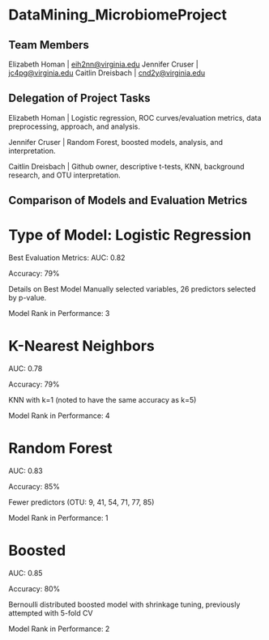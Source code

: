 # DataMining_MicrobiomeProject

## Team Members

Elizabeth Homan | eih2nn@virginia.edu 
Jennifer Cruser | jc4pg@virginia.edu
Caitlin Dreisbach | cnd2y@virginia.edu

## Delegation of Project Tasks

Elizabeth Homan | Logistic regression, ROC curves/evaluation metrics, data preprocessing, approach, and analysis.

Jennifer Cruser | Random Forest, boosted models, analysis, and interpretation.

Caitlin Dreisbach | Github owner, descriptive t-tests, KNN, background research, and OTU interpretation.

## Comparison of Models and Evaluation Metrics

# Type of Model: Logistic Regression

Best Evaluation Metrics: AUC: 0.82

Accuracy: 79%

Details on Best Model Manually selected variables, 26 predictors selected by p-value.

Model Rank in Performance: 3

# K-Nearest Neighbors

AUC: 0.78

Accuracy: 79%

KNN with k=1 (noted to have the same accuracy as k=5)

Model Rank in Performance: 4


# Random Forest

AUC: 0.83

Accuracy: 85%

Fewer predictors (OTU: 9, 41, 54, 71, 77, 85)

Model Rank in Performance: 1


# Boosted 

AUC: 0.85

Accuracy: 80%

Bernoulli distributed boosted model with shrinkage tuning, previously attempted with 5-fold CV

Model Rank in Performance: 2
 
